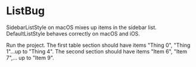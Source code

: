 # ListBug

SidebarListStyle on macOS mixes up items in the sidebar list. DefaultListStyle behaves correctly on macOS and iOS.

Run the project. The first table section should have items "Thing 0", "Thing 1"...up to "Thing 4". The second section should have items "Item 6", "Item 7",... up to "Item 9".

